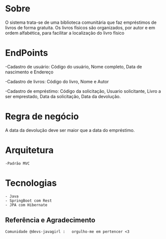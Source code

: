 # Sobre
O sistema trata-se de uma biblioteca comunitária que faz empréstimos de livros de forma gratuita. Os livros físicos são organizados, por autor e em ordem alfabética, para facilitar a localização do livro físico

# EndPoints
-Cadastro de usuário: 
Código do usuário, 
Nome completo,
Data de nascimento e
Endereço 

-Cadastro de livros: 
Código do livro,
Nome e
Autor 

-Cadastro de empréstimo:
Código da solicitação,
Usuario solicitante,
Livro a ser emprestado,
Data da solicitação,
Data da devolução. 

# Regra de negócio
A data da devolução deve ser maior que a data do empréstimo.


# Arquitetura
```
-Padrão MVC

```

# Tecnologias
```
- Java
- SpringBoot com Rest
- JPA com Hibernate

```
## Referência e Agradecimento
```
Comunidade @devs-javagirl :   orgulho-me em pertencer <3

```
